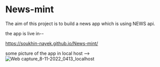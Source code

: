 # News-mint

The aim of this project is to build a news app which is using NEWS api. 

the app is live in--

https://soukhin-nayek.github.io/News-mint/

some picture of the app in local host -->
![Web capture_8-11-2022_0413_localhost](https://user-images.githubusercontent.com/95396672/200388081-71b50a87-96ec-47c4-a836-afd5ad7a7712.jpeg)
